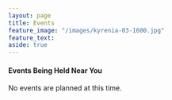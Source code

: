 ```yaml
---
layout: page
title: Events
feature_image: "/images/kyrenia-03-1600.jpg"
feature_text: 
aside: true 
---
```


#### Events Being Held Near You

No events are planned at this time. 




 